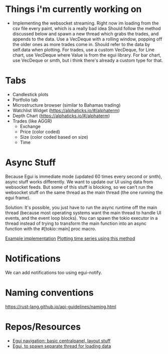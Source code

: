 # Things i'm currently working on
- Implementing the websocket streaming. Right now im loading from the csv file every paint, which is a really bad idea
Should follow the method discussed below and spawn a new thread which grabs the trades, and appends to the data.
Use a VecDeque with a rolling window, popping off the older ones as more trades come in.
Should refer to the data by self.data when plotting.
For trades, use a custom VecDeque, for Line chart, use VecDeque<Value> where Value is from the egui library.
For bar chart, use VecDeque<BoxPlot> or smth, but i think there's already a custom type for that. 

# Tabs
- Candlestick plots
- Portfolio tab
- Microstructure browser (similar to Bahamas trading)
- Watchlist Widget (https://alphaticks.io/#/alphaterm)
- Depth Chart (https://alphaticks.io/#/alphaterm)
- Trades (like AGGR)
	- Exchange
	- Price (color coded)
	- Size (color coded based on size)
	- Time

# Async Stuff
Because Egui is immediate mode (updated 60 times every second or smth), async stuff works differently.
We want to update our UI using data from websocket feeds. But some of this stuff is blocking, so we can't run
the websocket stuff on the same thread as the main thread (the one running the egui frame). 

Solution: 
It's possible, you just have to run the async runtime off the main thread (because most operating systems want the main thread to handle UI events, and the event loop blocks). You can spawn the tokio executor in a thread instead of trying to transform the main function into an async function with the #[tokio::main] proc macro.

[Example implementation](https://github.com/parasyte/egui-tokio-example/blob/main/src/main.rs)
[Plotting time series using this method](https://github.com/mikael-nilsson-github/egui-alpaca-crypto-trading/blob/main/src/app.rs)


# Notifications
We can add notifications too using egui-notify.

# Naming conventions
https://rust-lang.github.io/api-guidelines/naming.html

# Repos/Resources
- [Egui navigation: basic centralpanel, layout stuff](https://github.com/mikael-nilsson-github/rust-egui-basic-navigation)
- [Egui, to spawn separate thread for loading data](https://github.com/mikael-nilsson-github/egui-alpaca-crypto-trading)